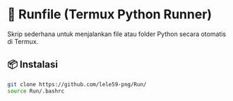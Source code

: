 # 🔧 Runfile (Termux Python Runner)

Skrip sederhana untuk menjalankan file atau folder Python secara otomatis di Termux.

## 📦 Instalasi

```bash
git clone https://github.com/lele59-png/Run/
source Run/.bashrc 